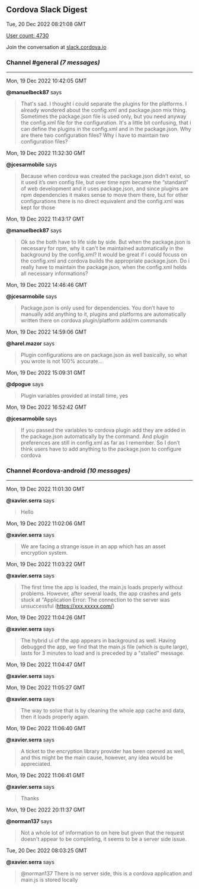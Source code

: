 ## Cordova Slack Digest
Tue, 20 Dec 2022 08:21:08 GMT

[User count: 4730](https://cordova.slack.com/)


Join the conversation at [slack.cordova.io](http://slack.cordova.io/)

### __Channel #general__ _(7 messages)_
---

Mon, 19 Dec 2022 10:42:05 GMT

__@manuelbeck87__ says 
> That's sad. I thought i could separate the plugins for the platforms. I already wondered about the config.xml and package.json mix thing. Sometimes the package.json file is used only, but you need anyway the config.xml file for the configuration. It's a little bit confusing, that i can define the plugins in the config.xml and in the package.json. Why are there two configuration files? Why i have to maintain two configuration files?
> 

Mon, 19 Dec 2022 11:32:30 GMT

__@jcesarmobile__ says 
> Because when cordova was created the package.json didn’t exist, so it used it’s own config file, but over time npm became the “standard” of web development and it uses package.json, and since plugins are npm dependencies it makes sense to move them there, but for other configurations there is no direct equivalent and the config.xml was kept for those
> 

Mon, 19 Dec 2022 11:43:17 GMT

__@manuelbeck87__ says 
> Ok so the both have to life side by side. But when the package.json is necessary for npm, why it can't be maintained automatically in the background by the config.xml? It would be great if i could focuss on the config.xml and cordova builds the appropriate package.json. Do i really have to maintain the package.json, when the config.xml holds all necessary informations?
> 

Mon, 19 Dec 2022 14:46:46 GMT

__@jcesarmobile__ says 
> Package.json is only used for dependencies. You don’t have to manually add anything to it, plugins and platforms are automatically written there on cordova plugin/platform add/rm commands
> 

Mon, 19 Dec 2022 14:59:06 GMT

__@harel.mazor__ says 
> Plugin configurations are on package.json as well basically, so what you wrote is not 100% accurate...
> 

Mon, 19 Dec 2022 15:09:31 GMT

__@dpogue__ says 
> Plugin variables provided at install time, yes
> 

Mon, 19 Dec 2022 16:52:42 GMT

__@jcesarmobile__ says 
> If you passed the variables to cordova plugin add they are added in the package.json automatically by the command. 
> And plugin preferences are still in config.xml as far as I remember. So I don’t think users have to add anything to the package.json to configure cordova 
> 

### __Channel #cordova-android__ _(10 messages)_
---

Mon, 19 Dec 2022 11:01:30 GMT

__@xavier.serra__ says 
> Hello
> 

Mon, 19 Dec 2022 11:02:06 GMT

__@xavier.serra__ says 
> We are facing a strange issue in an app which has an asset encryption system.
> 

Mon, 19 Dec 2022 11:03:22 GMT

__@xavier.serra__ says 
> The first time the app is loaded, the main.js loads properly without problems. However, after several loads, the app crashes and gets stuck at "Application Error: The connection to the server was unsuccessful (<https://xxx.xxxxx.com/>)
> 

Mon, 19 Dec 2022 11:04:26 GMT

__@xavier.serra__ says 
> The hybrid ui of the app appears in background as well. Having debugged the app, we find that the main.js file (which is quite large), lasts for 3 minutes to load and is preceded by a "stalled" message.
> 

Mon, 19 Dec 2022 11:04:47 GMT

__@xavier.serra__ says 
> 
> 

Mon, 19 Dec 2022 11:05:27 GMT

__@xavier.serra__ says 
> The way to solve that is by cleaning the whole app cache and data, then it loads properly again.
> 

Mon, 19 Dec 2022 11:06:40 GMT

__@xavier.serra__ says 
> A ticket to the encryption library provider has been opened as well, and this might be the main cause, however, any idea would be appreciated.
> 

Mon, 19 Dec 2022 11:06:41 GMT

__@xavier.serra__ says 
> Thanks
> 

Mon, 19 Dec 2022 20:11:37 GMT

__@norman137__ says 
> Not a whole lot of information to on here but given that the request doesn't appear to be completing, it seems to be a server side issue.
> 

Tue, 20 Dec 2022 08:03:25 GMT

__@xavier.serra__ says 
> @norman137 There is no server side, this is a cordova application and main.js is stored locally
> 
